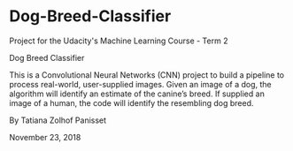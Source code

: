 # Dog-Breed-Classifier
Project for the Udacity's Machine Learning Course - Term 2

Dog Breed Classifier

This is a Convolutional Neural Networks (CNN) project to build a pipeline to process real-world, user-supplied images. Given an image of a dog, the algorithm will identify an estimate of the canine’s breed. If supplied an image of a human, the code will identify the resembling dog breed.

By Tatiana Zolhof Panisset

November 23, 2018
